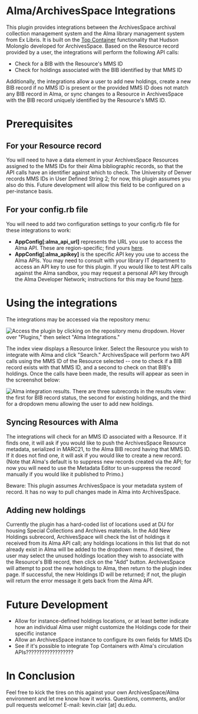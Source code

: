 # Alma/ArchivesSpace Integrations

This plugin provides integrations between the ArchivesSpace archival collection management system and the Alma library management system from Ex Libris. It is built on the [Top Container](https://github.com/hudmol/container_management) functionality that Hudson Molonglo developed for ArchivesSpace. Based on the Resource record provided by a user, the integrations will perform the following API calls:

* Check for a BIB with the Resource's MMS ID
* Check for holdings associated with the BIB identified by that MMS ID

Additionally, the integrations allow a user to add new holdings, create a new BIB record if no MMS ID is present or the provided MMS ID does not match any BIB record in Alma, or sync changes to a Resource in ArchivesSpace with the BIB record uniquely identified by the Resource's MMS ID.

# Prerequisites

## For your Resource record

You will need to have a data element in your ArchivesSpace Resources assigned to the MMS IDs for their Alma bibliographic records, so that the API calls have an identifier against which to check. The University of Denver records MMS IDs in User Defined String 2; for now, this plugin assumes you also do this. Future development will allow this field to be configured on a per-instance basis.

## For your config.rb file

You will need to add two configuration settings to your config.rb file for these integrations to work:

* **AppConfig[:alma_api_url]** represents the URL you use to access the Alma API. These are region-specific; find yours [here](https://developers.exlibrisgroup.com/alma/apis#calling).
* **AppConfig[:alma_apikey]** is the specific API key you use to access the Alma APIs. You may need to consult with your library IT department to access an API key to use for this plugin. If you would like to test API calls against the Alma sandbox, you may request a personal API key through the Alma Developer Network; instructions for this may be found [here](https://developers.exlibrisgroup.com/alma/apis#logging).

# Using the integrations

The integrations may be accessed via the repository menu:

![Access the plugin by clicking on the repository menu dropdown. Hover over "Plugins," then select "Alma Integrations."](http://jackflaps.net/img/plugin_menu.png)

The index view displays a Resource linker. Select the Resource you wish to integrate with Alma and click "Search." ArchivesSpace will perform two API calls using the MMS ID of the Resource selected -- one to check if a BIB record exists with that MMS ID, and a second to check on that BIB's holdings. Once the calls have been made, the results will appear as seen in the screenshot below:

![Alma integration results. There are three subrecords in the results view: the first for BIB record status, the second for existing holdings, and the third for a dropdown menu allowing the user to add new holdings.](http://jackflaps.net/img/plugin_output.png)

## Syncing Resources with Alma

The integrations will check for an MMS ID associated with a Resource. If it finds one, it will ask if you would like to push the ArchivesSpace Resource metadata, serialized in MARC21, to the Alma BIB record having that MMS ID. If it does not find one, it will ask if you would like to create a new record. (Note that Alma's default is to suppress new records created via the API; for now you will need to use the Metadata Editor to un-suppress the record manually if you would like it published to Primo.)

Beware: This plugin assumes ArchivesSpace is your metadata system of record. It has no way to pull changes made in Alma into ArchivesSpace.

## Adding new holdings

Currently the plugin has a hard-coded list of locations used at DU for housing Special Collections and Archives materials. In the Add New Holdings subrecord, ArchivesSpace will check the list of holdings it received from its Alma API call; any holdings locations in this list that do not already exist in Alma will be added to the dropdown menu. If desired, the user may select the unused holdings location they wish to associate with the Resource's BIB record, then click on the "Add" button. ArchivesSpace will attempt to post the new holdings to Alma, then return to the plugin index page. If successful, the new Holdings ID will be returned; if not, the plugin will return the error message it gets back from the Alma API.

# Future Development

* Allow for instance-defined holdings locations, or at least better indicate how an individual Alma user might customize the Holdings code for their specific instance
* Allow an ArchivesSpace instance to configure its own fields for MMS IDs
* See if it's possible to integrate Top Containers with Alma's circulation APIs??????????????????

# In Conclusion

Feel free to kick the tires on this against your own ArchivesSpace/Alma environment and let me know how it works. Questions, comments, and/or pull requests welcome! E-mail: kevin.clair [at] du.edu.
